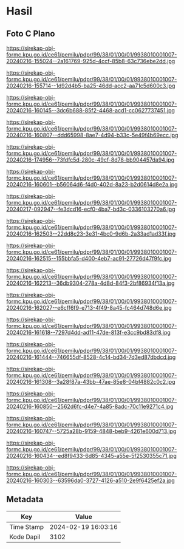 # Hasil

## Foto C Plano

https://sirekap-obj-formc.kpu.go.id/ce61/pemilu/pdpr/99/38/01/00/01/9938010001007-20240216-155024--2a161769-925d-4ccf-85b8-63c736ebe2dd.jpg

https://sirekap-obj-formc.kpu.go.id/ce61/pemilu/pdpr/99/38/01/00/01/9938010001007-20240216-155714--1d92d4b5-ba25-46dd-acc2-aa71c5d600c3.jpg

https://sirekap-obj-formc.kpu.go.id/ce61/pemilu/pdpr/99/38/01/00/01/9938010001007-20240216-160145--3dc6b688-85f2-4468-acd1-cc0627737451.jpg

https://sirekap-obj-formc.kpu.go.id/ce61/pemilu/pdpr/99/38/01/00/01/9938010001007-20240216-160807--ddd65998-8ae7-4d94-b33c-5e49f4b69ecc.jpg

https://sirekap-obj-formc.kpu.go.id/ce61/pemilu/pdpr/99/38/01/00/01/9938010001007-20240216-174956--73fdfc5d-280c-49cf-8d78-bb904457da94.jpg

https://sirekap-obj-formc.kpu.go.id/ce61/pemilu/pdpr/99/38/01/00/01/9938010001007-20240216-160601--b56064d6-f4d0-402d-8a23-b2d0614d8e2a.jpg

https://sirekap-obj-formc.kpu.go.id/ce61/pemilu/pdpr/99/38/01/00/01/9938010001007-20240217-092947--fe3dcd16-ecf0-4ba7-bd3c-0336103270a6.jpg

https://sirekap-obj-formc.kpu.go.id/ce61/pemilu/pdpr/99/38/01/00/01/9938010001007-20240216-162503--22dd8c23-3e31-4bc0-9d6b-2a33ad1ad33f.jpg

https://sirekap-obj-formc.kpu.go.id/ce61/pemilu/pdpr/99/38/01/00/01/9938010001007-20240216-162515--155bbfa5-d400-4eb7-ac91-27726d47f9fc.jpg

https://sirekap-obj-formc.kpu.go.id/ce61/pemilu/pdpr/99/38/01/00/01/9938010001007-20240216-162213--36db9304-278a-4d8d-84f3-2bf86934f13a.jpg

https://sirekap-obj-formc.kpu.go.id/ce61/pemilu/pdpr/99/38/01/00/01/9938010001007-20240216-162027--e6cff6f9-e713-4f49-8a45-fc464d748d6e.jpg

https://sirekap-obj-formc.kpu.go.id/ce61/pemilu/pdpr/99/38/01/00/01/9938010001007-20240216-161618--7297d4dd-ad11-47de-813f-e3cc9bd83df8.jpg

https://sirekap-obj-formc.kpu.go.id/ce61/pemilu/pdpr/99/38/01/00/01/9938010001007-20240216-161444--746655df-8528-4c14-bd34-7d3ed87dbdcd.jpg

https://sirekap-obj-formc.kpu.go.id/ce61/pemilu/pdpr/99/38/01/00/01/9938010001007-20240216-161308--3a28f87a-43bb-47ae-85e8-04bf4882c0c2.jpg

https://sirekap-obj-formc.kpu.go.id/ce61/pemilu/pdpr/99/38/01/00/01/9938010001007-20240216-160850--2562d6fc-d4e7-4a85-8adc-70c11e9271c4.jpg

https://sirekap-obj-formc.kpu.go.id/ce61/pemilu/pdpr/99/38/01/00/01/9938010001007-20240216-160747--5725a28b-9159-4848-beb9-4261e600d713.jpg

https://sirekap-obj-formc.kpu.go.id/ce61/pemilu/pdpr/99/38/01/00/01/9938010001007-20240216-160434--ed8f9433-6d85-4345-a55e-5f2530355c71.jpg

https://sirekap-obj-formc.kpu.go.id/ce61/pemilu/pdpr/99/38/01/00/01/9938010001007-20240216-160303--63596da0-3727-4126-a510-2e9f6425ef2a.jpg


## Metadata

| Key        | Value               |
| ---------- | ------------------- |
| Time Stamp | 2024-02-19 16:03:16 |
| Kode Dapil | 3102                |



